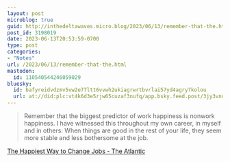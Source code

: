 ```yaml
---
layout: post
microblog: true
guid: http://inthedeltawaves.micro.blog/2023/06/13/remember-that-the.html
post_id: 3198019
date: 2023-06-13T20:53:59-0700
type: post
categories:
- "Notes"
url: /2023/06/13/remember-that-the.html
mastodon:
  id: 110540544246059029
bluesky:
  id: bafyreidvdzmv5vw2e77ltt6vvwh2ukiagrwrtbvrlai57yd4agry7kolou
  url: at://did:plc:vt4k6d3e5rjw65cuzaf3nufq/app.bsky.feed.post/3jy3vnqg4ut2r
---
```

>Remember that the biggest predictor of work happiness is nonwork happiness. I have witnessed this throughout my own career, in myself and in others: When things are good in the rest of your life, they seem more stable and less bothersome at the job.

[The Happiest Way to Change Jobs - The Atlantic](https://www.theatlantic.com/ideas/archive/2023/06/happiness-careers-change-jobs/674309/)
